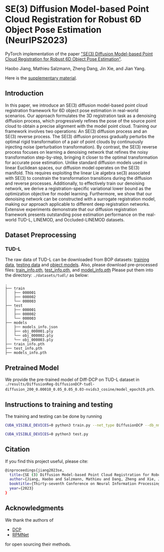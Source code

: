 # SE(3) Diffusion Model-based Point Cloud Registration for Robust 6D Object Pose Estimation (NeurIPS2023)

PyTorch implementation of the paper ["SE(3) Diffusion Model-based Point Cloud Registration for Robust 6D Object Pose Estimation"](https://openreview.net/pdf?id=Znpz1sv4IP).

Haobo Jiang, Mathieu Salzmann, Zheng Dang, Jin Xie, and Jian Yang.

Here is the [supplementary material](https://openreview.net/attachment?id=Znpz1sv4IP&name=supplementary_material).


## Introduction

In this paper, we introduce an SE(3) diffusion model-based point cloud registration framework for 6D object pose estimation in real-world scenarios. Our approach formulates the 3D registration task as a denoising diffusion process, which progressively refines the pose of the source point cloud to obtain a precise alignment with the model point cloud.
Training our framework involves two operations: An SE(3) diffusion process and an SE(3) reverse process. The SE(3) diffusion process gradually perturbs the optimal rigid transformation of a pair of point clouds by continuously injecting noise (perturbation transformation). 
By contrast, the SE(3) reverse process focuses on learning a denoising network that refines the noisy transformation step-by-step, bringing it closer to the optimal transformation for accurate pose estimation. Unlike standard diffusion models used in linear Euclidean spaces, our diffusion model operates on the SE(3) manifold. 
This requires exploiting the linear Lie algebra se(3) associated with SE(3) to constrain the transformation transitions during the diffusion and reverse processes. Additionally, to effectively train our denoising network, we derive a registration-specific variational lower bound as the optimization objective for model learning. 
Furthermore, we show that our denoising network can be constructed with a surrogate registration model, making our approach applicable to different deep registration networks. Extensive experiments demonstrate that our diffusion registration framework presents outstanding pose estimation performance on the real-world TUD-L, LINEMOD, and Occluded-LINEMOD datasets.


## Dataset Preprocessing

### TUD-L

The raw data of TUD-L can be downloaded from BOP datasets: [training data](https://huggingface.co/datasets/bop-benchmark/datasets/resolve/main/tudl/tudl_train_real.zip), [testing data](https://huggingface.co/datasets/bop-benchmark/datasets/resolve/main/tudl/tudl_test_bop19.zip) and [object models](https://huggingface.co/datasets/bop-benchmark/datasets/resolve/main/tudl/tudl_models.zip).
Also, please download pre-processed files: [train_info.pth](https://drive.google.com/file/d/1p07nibykEeVPrXzQf69pWPIAE8GnjDXC/view?usp=sharing), [test_info.pth](https://drive.google.com/file/d/16CeFZ9hfUnh1eoisx7cPzWftEfZCfO9w/view?usp=sharing), and [model_info.pth](https://drive.google.com/file/d/1yFu56Wmr-DFiWmWfYT66SaThmRnaFcAi/view?usp=sharing) 
Please put them into the directory: `./datasets/tudl/` as below:
```
.                          
├── train                 
│   ├── 000001       
│   ├── 000002    
│   └── 000003                
├── test                   
│   ├── 000001   
│   ├── 000002
│   └── 000003
├── models 
│   ├── models_info.json   
│   ├── obj_000001.ply
│   └── obj_000002.ply  
│   └── obj_000003.ply 
├── train_info.pth      
├── test_info.pth
├── models_info.pth                                          
```

## Pretrained Model

We provide the pre-trained model of Diff-DCP on TUD-L dataset in `./results/DiffusionReg-DiffusionDCP-tudl-diffusion_200_0.00010_0.05_0.05_0.03-nvids3_cosine/model_epoch19.pth`.

## Instructions to training and testing

The training and testing can be done by running
```bash
CUDA_VISIBLE_DEVICES=0 python3 train.py --net_type DiffusionDCP --db_nm tudl

CUDA_VISIBLE_DEVICES=0 python3 test.py
```

## Citation

If you find this project useful, please cite:

```bash
@inproceedings{jiang2023se,
  title={SE (3) Diffusion Model-based Point Cloud Registration for Robust 6D Object Pose Estimation},
  author={Jiang, Haobo and Salzmann, Mathieu and Dang, Zheng and Xie, Jin and Yang, Jian},
  booktitle={Thirty-seventh Conference on Neural Information Processing Systems},
  year={2023}
}
```

## Acknowledgments
We thank the authors of 
- [DCP](https://github.com/WangYueFt/dcp)
- [RPMNet](https://github.com/yewzijian/RPMNet)

for open sourcing their methods.
